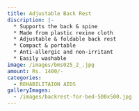 ```yaml
---
title: Adjustable Back Rest
discription: |-
  * Supports the back & spine
  * Made from plastic rexine cloth
  * Adjustable & foldable back rest
  * Compact & portable
  * Anti-allergic and non-irritant
  * Easily washable
image: /images/bms025_2_.jpg
amount: Rs. 1400/-
categories:
  - REHABILITAION AIDS
galleryImages:
  - /images/backrest-for-bed-500x500.jpg
---
```

